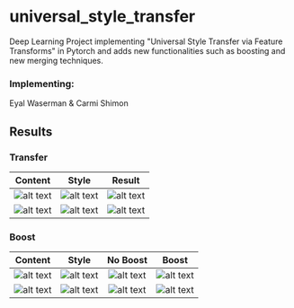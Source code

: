 # universal_style_transfer
Deep Learning Project implementing "Universal Style Transfer via Feature Transforms" in Pytorch and adds new functionalities such as boosting and new merging techniques.

### Implementing:
Eyal Waserman & Carmi Shimon

## Results

### Transfer
Content                    |  Style                   | Result
:-------------------------:|:------------------------:|:------------:
![alt text](https://github.com/eyalw711/universal_style_transfer/blob/master/Report/Figures/nyc_sq.jpg "nyc")  |  ![alt text](https://github.com/eyalw711/universal_style_transfer/blob/master/Report/Figures/graffiti_sq.jpg "graffiti")  |  ![alt text](https://github.com/eyalw711/universal_style_transfer/blob/master/Report/Figures/transfer_examples/transfer_nyc_graffiti_08_ref.jpg "result")  
![alt text](https://github.com/eyalw711/universal_style_transfer/blob/master/Report/Figures/room_sq.jpg "room")  |  ![alt text](https://github.com/eyalw711/universal_style_transfer/blob/master/Report/Figures/st2_sq.jpg "paint")  |  ![alt text](https://github.com/eyalw711/universal_style_transfer/blob/master/Report/Figures/transfer_examples/transfer_room_paint_08_ref.jpg "result")  

### Boost
Content                    |  Style                   | No Boost    | Boost
:-------------------------:|:------------------------:|:-----------:|:--------:
![alt text](https://github.com/eyalw711/universal_style_transfer/blob/master/Report/Figures/car_sq.jpg "car")  |  ![alt text](https://github.com/eyalw711/universal_style_transfer/blob/master/Report/Figures/st2_sq.jpg "paint")  |  ![alt text](https://github.com/eyalw711/universal_style_transfer/blob/master/Report/Figures/boost/boost_in2_st2_05_no.jpg "No Boost")  | ![alt text](https://github.com/eyalw711/universal_style_transfer/blob/master/Report/Figures/boost/boost_in2_st2_05.jpg "Boost")  
![alt text](https://github.com/eyalw711/universal_style_transfer/blob/master/Report/Figures/room_sq.jpg "room")  |  ![alt text](https://github.com/eyalw711/universal_style_transfer/blob/master/Report/Figures/giraffe_sq.jpg "giraffe")  |  ![alt text](https://github.com/eyalw711/universal_style_transfer/blob/master/Report/Figures/boost/boost_room_giraffe_05_no.jpg "No Boost")  | ![alt text](https://github.com/eyalw711/universal_style_transfer/blob/master/Report/Figures/boost/boost_room_giraffe_05.jpg "Boost")  
